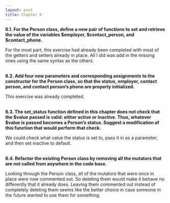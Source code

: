 ```yaml
---
layout: post
title: Chapter 6
---
```


<b>6.1. For the Person class, define a new pair of functions to set and retrieve the value of the variables $employer, $contact_person, and $contact_phone.</b>


For the most part, this exercise had already been completed with most of the getters and setters already in place. All I did was add in the missing ones using the same syntax as the others.

<br>
<b>6.2. Add four new parameters and corresponding assignments to the constructor for the Person class, so that the status, employer, contact person, and contact person’s phone are properly initialized.</b>

This exercise was already completed.

<br>
<b>6.3. The set_status function defined in this chapter does not check that the $value passed is valid: either active or inactive. Thus, whatever $value is passed becomes a Person’s status. Suggest a modification of this function that would perform that check.</b>

We could check what value the status is set to, pass it in as a parameter, and then set inactive to default.

<br>
<b>6.4. Refactor the existing Person class by removing all the mutators that are not called from anywhere in the code base.</b>

Looking through the Person class, all of the mutators that were once in place were now commented out. So deleting them would make it behave no differently that it already does. Leaving them commented out instead of completely deleting them seems like the better choice in case someone in the future wanted to use them for something.